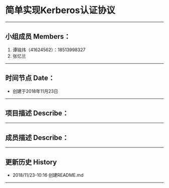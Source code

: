 # 简单实现Kerberos认证协议
---
## 小组成员 Members：
1. 谭铭炜（41624562）：18513998327
2. 张忆兰
---
## 时间节点 Date：
* 创建于2018年11月23日
---
## 项目描述 Describe：
---
## 成员描述 Describe：
---
## 更新历史 History
* 2018/11/23-10:16    创建README.md
---
